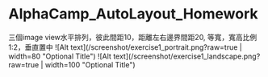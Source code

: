 # AlphaCamp_AutoLayout_Homework

三個image view水平排列，彼此間距10，距離左右邊界間距20, 等寬，寬高比例1:2，垂直置中
![Alt text](/screenshot/exercise1_portrait.png?raw=true | width=80 "Optional Title")
![Alt text](/screenshot/exercise1_landscape.png?raw=true | width=100 "Optional Title")
